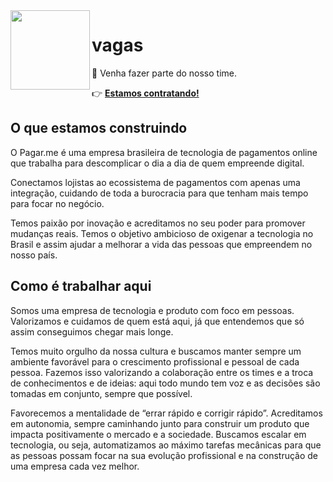 <img src="https://github.com/pagarme.png?v=4&s=200" width="127px" height="127px" align="left"/>

# vagas

:handshake: Venha fazer parte do nosso time. 

:point_right: [**Estamos contratando!**](https://pagarme.workable.com)

## O que estamos construindo

O Pagar.me é uma empresa brasileira de tecnologia de pagamentos online que trabalha para descomplicar o dia a dia de quem empreende digital.

Conectamos lojistas ao ecossistema de pagamentos com apenas uma integração, cuidando de toda a burocracia para que tenham mais tempo para focar no negócio.

Temos paixão por inovação e acreditamos no seu poder para promover mudanças reais. Temos o objetivo ambicioso de oxigenar a tecnologia no Brasil e assim ajudar a melhorar a vida das pessoas que empreendem no nosso país.

## Como é trabalhar aqui

Somos uma empresa de tecnologia e produto com foco em pessoas. Valorizamos e cuidamos de quem está aqui, já que entendemos que só assim conseguimos chegar mais longe.

Temos muito orgulho da nossa cultura e buscamos manter sempre um ambiente favorável para o crescimento profissional e pessoal de cada pessoa. Fazemos isso valorizando a colaboração entre os times e a troca de conhecimentos e de ideias: aqui todo mundo tem voz e as decisões são tomadas em conjunto, sempre que possível.

Favorecemos a mentalidade de “errar rápido e corrigir rápido”. Acreditamos em autonomia, sempre caminhando junto para construir um produto que impacta positivamente o mercado e a sociedade. Buscamos escalar em tecnologia, ou seja, automatizamos ao máximo tarefas mecânicas para que as pessoas possam focar na sua evolução profissional e na construção de uma empresa cada vez melhor.


